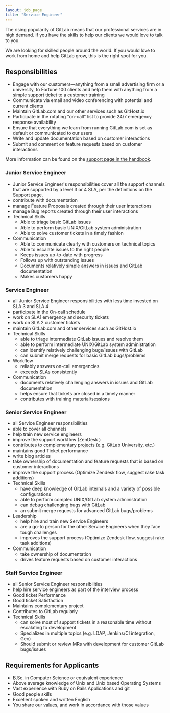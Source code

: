 ```yaml
---
layout: job_page
title: "Service Engineer"
---
```

The rising popularity of GitLab means that our professional services are in high demand.
If you have the skills to help our clients we would love to talk to you.  

We are looking for skilled people around the world. If you would love to 
work from home and help GitLab grow, this is the right spot for you.

## Responsibilities

* Engage with our customers—anything from a small advertising firm or a university, to Fortune 100 clients and
help them with anything from a simple support ticket to a customer training
* Communicate via email and video conferencing with potential and current clients
* Maintain GitLab.com and our other services such as GitHost.io
* Participate in the rotating "on-call" list to provide 24/7 emergency response availability
* Ensure that everything we learn from running GitLab.com is set as default or communicated to our users
* Write and update documentation based on customer interactions
* Submit and comment on feature requests based on customer interactions

More information can be found on the [support page in the handbook](https://about.gitlab.com/handbook/support/).

### Junior Service Engineer

* Junior Service Engineer's responsibilities cover all the support channels that are
supported by a level 3 or 4 SLA, per the definitions on the [Support](/handbook/support/#sla) page.
* contribute with documentation 
* manage Feature Proposals created through their user interactions
* manage Bug reports created through their user interactions
* Technical Skills
    * Able to triage basic GitLab issues
    * Able to perform basic UNIX/GitLab system administration
    * Able to solve customer tickets in a timely fashion
* Communication
    * Able to communicate clearly with customers on technical topics
    * Able to escalate issues to the right people
    * Keeps issues up-to-date with progress
    * Follows up with outstanding issues
    * Documents relatively simple answers in issues and GitLab documentation
    * Makes customers happy
    
### Service Engineer 

* all Junior Service Engineer responsibilities with less time invested on SLA 3 and SLA 4
* participate in the On-call schedule 
* work on SLA1 emergency and security tickets
* work on SLA 2 customer tickets 
* maintain GitLab.com and other services such as GitHost.io 
* Technical Skills
    * able to triage intermediate GitLab issues and resolve them
    * able to perform intermediate UNIX/GitLab system administration
    * can identify relatively challenging bugs/issues with GitLab
    * can submit merge requests for basic GitLab bugs/problems
* Workflow
    * reliably answers on-call emergencies 
    * exceeds SLAs consistently
* Communication
    * documents relatively challenging answers in issues and GitLab documentation
    * helps ensure that tickets are closed in a timely manner
    * contributes with training material/sessions

### Senior Service Engineer

* all Service Engineer responsibilities 
* able to cover all channels
* help train new service engineers 
* improve the support workflow (ZenDesk )
* contributes to complementary projects (e.g. GitLab University, etc.)
* maintains good Ticket performance
* write blog articles
* take ownership of documentation and feature requests that is based on customer interactions
* improve the support process (Optimize Zendesk flow, suggest rake task additions)
* Technical Skills
    * have deep knowledge of GitLab internals and a variety of possible configurations
    * able to perform complex UNIX/GitLab system administration
    * can debug challenging bugs with GitLab
    * an submit merge requests for advanced GitLab bugs/problems
* Leadership
    * help hire and train new Service Engineers
    * are a go-to person for the other Service Engineers when they face tough challenges
    * improves the support process (Optimize Zendesk flow, suggest rake task additions)
* Communication      
    * take ownership of documentation
    * drives feature requests based on customer interactions  

### Staff Service Engineer

* all Senior Service Engineer responsibilities 
* help hire service engineers as part of the interview process
* Good ticket Performance
* Good ticket Satisfaction 
* Maintains complementary project
* Contributes to GitLab regularly 
* Technical Skills
    * can solve most of support tickets in a reasonable time without escalating to development
    * Specializes in multiple topics (e.g. LDAP, Jenkins/CI integration, Geo)
    * Should submit or review MRs with development for customer GitLab bugs/issues


## Requirements for Applicants

* B.Sc. in Computer Science or equivalent experience
* Above average knowledge of Unix and Unix based Operating Systems
* Vast experience with Ruby on Rails Applications and git
* Good people skills
* Excellent spoken and written English
* You share our [values](/handbook/#values), and work in accordance with those values
